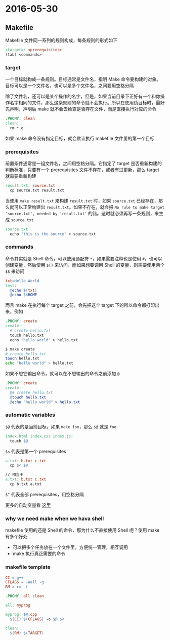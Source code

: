 # 2016-05-30

## Makefile

Makefile 文件同一系列的规则构成，每条规则的形式如下

```makefile
<target>: <prerequisites>
[tab] <commands>
```
### target

一个目标就构成一条规则。目标通常是文件名，指明 Make 命令要构建的对象。目标可以是一个文件名，也可以是多个文件名，之间要用空格分隔

除了文件名，还可以是某个操作的名字，但是，如果当前目录下正好有一个和你操作名字相同的文件，那么这条规则的命令就不会执行。所以在使用伪目标时，最好先声明，声明后 make 就不会去检查是否存在文件，而是直接执行对应的命令

```makefile
.PHONY: clean
clean:
  rm *.o
```

如果 make 命令没有指定目标，就会默认执行 makefile 文件里的第一个目标

### prerequisites

前置条件通常是一组文件名，之间用空格分隔。它指定了 target 是否重新构建的判断标准，只要有一个 prerequisites 文件不存在，或者有过更新，那么 target 就需要重新构建

```makefile
result.txt: source.txt
  cp source.txt result.txt
```

当使用 `make result.txt` 来构建 `result.txt` 时，如果 `source.txt` 已经存在，那么就可以正常构建出 `result.txt`。如果不存在，就会报 `No rule to make target 'source.txt', needed by 'result.txt'` 的错。这时就必须再写一条规则，来生成 `source.txt`

```makefile
source.txt:
  echo "this is the source" > source.txt
```

### commands

命令其实就是 Shell 命令，可以使用通配符 `*`，如果需要注释也是使用 `#`。也可以创建变量，然后使用 `$()` 来访问，而如果想要调用 Shell 的变量，则需要使用两个 `$$` 来访问

```makefile
txt=Hello World
test:
  @echo $(txt)
  @echo $$HOME
```

而且 make 在执行每个 target 之前，会先把这个 target 下的所以命令都打印出来，例如

```makefile
.PHONY: create
create:
  # create hello.txt
  touch hello.txt
  echo "hello world" > hello.txt
```

```bash
$ make create
# create hello.txt
touch hello.txt
echo "hello world" > hello.txt
```

如果不想它输出命令，就可以在不想输出的命令之前添加 `@`

```makefile
.PHONY: create
create:
  @# create hello.txt
  @touch hello.txt
  @echo "hello world" > hello.txt
```

### automatic variables

`$@` 代表的是当前目标，如果 `make foo`，那么 `$@` 就是 `foo`

```makefile
index.html index.css index.js:
  touch $@
```

`$<` 代表是第一个 prerequisites

```makefile
a.txt: b.txt c.txt
  cp $< $@

// 相当于
a.txt: b.txt c.txt
  cp b.txt a.txt
```

`$^` 代表全部 prerequisites，用空格分隔

更多的自动变量看 [这里](https://www.gnu.org/software/make/manual/html_node/Automatic-Variables.html)

### why we need make when we hava shell

makefile 使用的还是 Shell 的命令，那为什么不直接使用 Shell 呢？使用 make 有多个好处

- 可以把多个任务放在一个文件里，方便统一管理，相互调用
- make 执行真正需要的命令

### makefile template

```makefile
CC = g++
CFLAGS = -Wall -g
RM = rm -f

.PHONY: all clean

all: myprog

myprog: $@.cpp
  $(CC) $(CFLAGS) -o $@ $<

clean:
  $(RM) $(TARGET)
```
